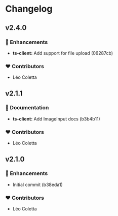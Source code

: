 # Changelog


## v2.4.0


### 🚀 Enhancements

  - **ts-client:** Add support for file upload (06287cb)

### ❤️  Contributors

- Léo Coletta

## v2.1.1


### 📖 Documentation

  - **ts-client:** Add ImageInput docs (b3b4b11)

### ❤️  Contributors

- Léo Coletta

## v2.1.0


### 🚀 Enhancements

  - Initial commit (b38eda1)

### ❤️  Contributors

- Léo Coletta


